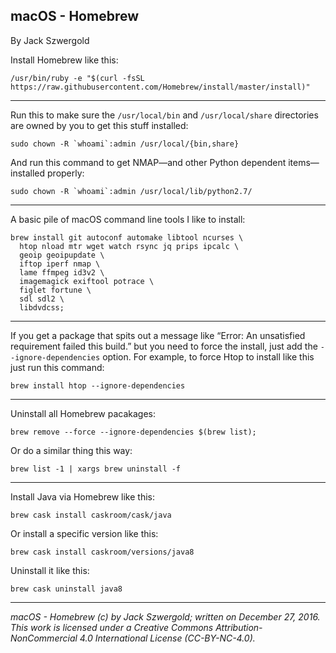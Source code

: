 ## macOS - Homebrew

By Jack Szwergold

Install Homebrew like this:

    /usr/bin/ruby -e "$(curl -fsSL https://raw.githubusercontent.com/Homebrew/install/master/install)"

***

Run this to make sure the `/usr/local/bin` and `/usr/local/share` directories are owned by you to get this stuff installed:

    sudo chown -R `whoami`:admin /usr/local/{bin,share}

And run this command to get NMAP—and other Python dependent items—installed properly:

    sudo chown -R `whoami`:admin /usr/local/lib/python2.7/

***

A basic pile of macOS command line tools I like to install:

    brew install git autoconf automake libtool ncurses \
      htop nload mtr wget watch rsync jq prips ipcalc \
      geoip geoipupdate \
      iftop iperf nmap \
      lame ffmpeg id3v2 \
      imagemagick exiftool potrace \
      figlet fortune \
      sdl sdl2 \
      libdvdcss;

***

If you get a package that spits out a message like “Error: An unsatisfied requirement failed this build.” but you need to force the install, just add the `--ignore-dependencies` option. For example, to force Htop to install like this just run this command:

	brew install htop --ignore-dependencies

***

Uninstall all Homebrew pacakages:

    brew remove --force --ignore-dependencies $(brew list);

Or do a similar thing this way:

	brew list -1 | xargs brew uninstall -f

***

Install Java via Homebrew like this:

	brew cask install caskroom/cask/java

Or install a specific version like this:

	brew cask install caskroom/versions/java8

Uninstall it like this:

	brew cask uninstall java8

***

*macOS - Homebrew (c) by Jack Szwergold; written on December 27, 2016. This work is licensed under a Creative Commons Attribution-NonCommercial 4.0 International License (CC-BY-NC-4.0).*